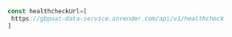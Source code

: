 
```javascript
const healthcheckUrl=[
 https://gbpuat-data-service.onrender.com/api/v1/healthcheck
]
```
